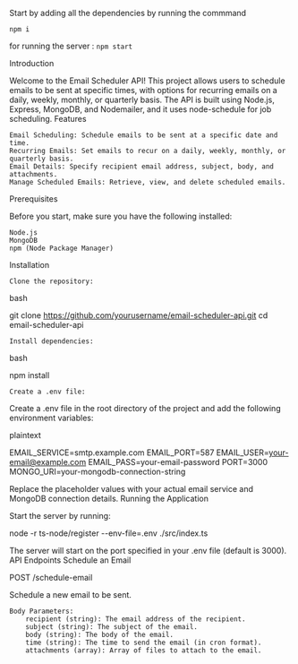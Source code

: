 Start by adding all the dependencies by running the commmand

`npm i`

for running the server : `npm start`

Introduction

Welcome to the Email Scheduler API! This project allows users to schedule emails to be sent at specific times, with options for recurring emails on a daily, weekly, monthly, or quarterly basis. The API is built using Node.js, Express, MongoDB, and Nodemailer, and it uses node-schedule for job scheduling.
Features

    Email Scheduling: Schedule emails to be sent at a specific date and time.
    Recurring Emails: Set emails to recur on a daily, weekly, monthly, or quarterly basis.
    Email Details: Specify recipient email address, subject, body, and attachments.
    Manage Scheduled Emails: Retrieve, view, and delete scheduled emails.

Prerequisites

Before you start, make sure you have the following installed:

    Node.js
    MongoDB
    npm (Node Package Manager)

Installation

    Clone the repository:

bash

git clone https://github.com/yourusername/email-scheduler-api.git
cd email-scheduler-api

    Install dependencies:

bash

npm install

    Create a .env file:

Create a .env file in the root directory of the project and add the following environment variables:

plaintext

EMAIL_SERVICE=smtp.example.com
EMAIL_PORT=587
EMAIL_USER=your-email@example.com
EMAIL_PASS=your-email-password
PORT=3000
MONGO_URI=your-mongodb-connection-string

Replace the placeholder values with your actual email service and MongoDB connection details.
Running the Application

Start the server by running:


node -r ts-node/register --env-file=.env ./src/index.ts

The server will start on the port specified in your .env file (default is 3000).
API Endpoints
Schedule an Email

POST /schedule-email

Schedule a new email to be sent.

    Body Parameters:
        recipient (string): The email address of the recipient.
        subject (string): The subject of the email.
        body (string): The body of the email.
        time (string): The time to send the email (in cron format).
        attachments (array): Array of files to attach to the email.
